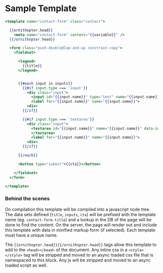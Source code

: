 
# Sample Template

```handlebars
<template name="contact-form" class="contact">

  {{ornithopter.head}}
    <meta name="contact-form" content="{{variable}}" />
  {{/ornithopter.head}}

  <form class="push-double@lap-and-up constrain-copy">
    <fieldset>

      <legend>
        {{title}}
      </legend>


      {{#each input in inputs}}
        {{#if input.type === 'input'}}
          <div class="input">
            <input id="{{input.name}}" type="text" name="{{input.name}}" data-input>
            <label for="{{input.name}}" name="{{input.name}}">
          <div>
        {{/if}}

        {{#if input.type === 'textarea'}}
          <div class="input">
            <textarea id="{{input.name}}" name="{{input.name}}" data-input>
            </textarea>
            <label for="{{input.name}}" name="{{input.name}}">
          <div>
        {{/if}}

      {{/each}}

      <button type="submit">{{cta}}</button>

    </fieldset>
  </form>

</template>
```

### Behind the scenes

On compilation this template will be compiled into a javascript node tree. The data sets defined (`title`, `inputs`, `cta`) will be prefixed with the template name (eg. `contact-form-title`) and a lookup in the DB of the page will be done to find the content. On the server, the page will render out and include this template with data in minified markup form (if selected). Each template must have a unique name.

The `{{ornithopter.head}}{{/ornithopter.head}}` tags allow this template to add to the `<head></head>` of the document. Any inline css in a `<style></style>` tag will be stripped and moved to an async loaded css file that is namespaced to this block. Any js will be stripped and moved to an async loaded script as well.
